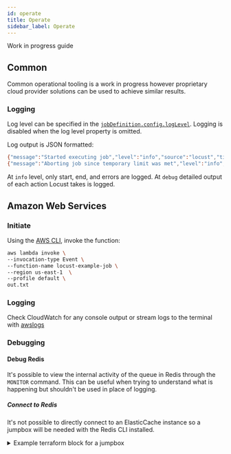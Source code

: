 ```yaml
---
id: operate
title: Operate
sidebar_label: Operate
---
```


<!--
* initiating
* logging
* monitoring
* aborting
-->

Work in progress guide

## Common

Common operational tooling is a work in progress however proprietary cloud provider solutions can be used to achieve similar results.

### Logging

Log level can be specified in the [`jobDefinition.config.logLevel`](https://locust.dev/docs/api#object-jobdefinition). Logging is disabled when the log level property is omitted.

Log output is JSON formatted:
```sh
{"message":"Started executing job","level":"info","source":"locust","timestamp":"2020-06-04T15:33:26.469Z"}
{"message":"Aborting job since temporary limit was met","level":"info","source":"locust","timestamp":"2020-06-04T15:33:28.342Z"}
``` 

At `info` level, only start, end, and errors are logged. At `debug` detailed output of each action Locust takes is logged.

## Amazon Web Services
### Initiate

Using the [AWS CLI](https://aws.amazon.com/cli/), invoke the function:
```sh
aws lambda invoke \
--invocation-type Event \
--function-name locust-example-job \
--region us-east-1  \
--profile default \
out.txt
```

### Logging

Check CloudWatch for any console output or stream logs to the terminal with [awslogs](https://github.com/jorgebastida/awslogs)

### Debugging

#### Debug Redis

It's possible to view the internal activity of the queue in Redis through the `MONITOR` command. This can be useful when trying to understand what is happening but shouldn't be used in place of logging.

##### Connect to Redis

It's not possible to directly connect to an ElasticCache instance so a jumpbox will be needed with the Redis CLI installed.

<details>
<summary>Example terraform block for a jumpbox</summary>
```hcl
resource "aws_instance" "jump" {
  ami           = "ami-04b9e92b5572fa0d1"
  instance_type = "t2.micro"

  vpc_security_group_ids      = ["${module.locust.security_group_id}", "${aws_security_group.ssh_access.id}"]
  subnet_id                   = <public_subnet_id> # replace with a public subnet
  associate_public_ip_address = true
  key_name                    = <key_name> # replace with a key in AWS

  provisioner "remote-exec" {
    connection {
      type        = "ssh"
      user        = "ubuntu"
      private_key = file("~/.ssh/id_rsa") # replace with the location of the above key
      host        = "${aws_instance.jump.public_ip}"
    }
    inline = [
      "sudo apt-get update && sudo apt-get install redis-server -y",
    ]
  }
}

output "instance_ip_addr" {
  value       = aws_instance.jump.public_ip
  description = "The public IP address of the main server instance."
}
```
</details>

Add this to your terraform file to output the redis hostname:
```hcl
output "redis_hostname" {
  value       = locust_aws_terraform.redis_hostname
}
```

##### Watch Redis commands from Locust

`redis-cli -c -h <insert_redis_hostname> -p 6379 MONITOR`

##### Clear Redis state

`redis-cli -c -h <insert_redis_hostname> -p 6379 KEYS "sc:*" | xargs redis-cli -c -h <insert_redis_hostname> -p 6379 DEL`

### Platform Caveats

* AWS Lambda functions will [retry on error](https://docs.aws.amazon.com/lambda/latest/dg/retries-on-errors.html) by default